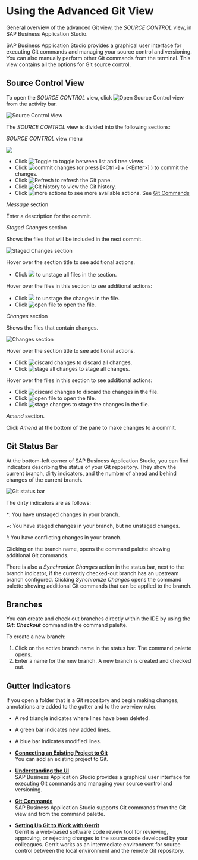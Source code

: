 <!-- loio265962e20eee43f499516de9011ac2e3 -->

# Using the Advanced Git View

General overview of the advanced Git view, the *SOURCE CONTROL* view, in SAP Business Application Studio.

SAP Business Application Studio provides a graphical user interface for executing Git commands and managing your source control and versioning. You can also manually perform other Git commands from the terminal. This view contains all the options for Git source control.



<a name="loio265962e20eee43f499516de9011ac2e3__section_wlx_4kf_zlb"/>

## Source Control View

To open the *SOURCE CONTROL* view, click ![Open Source Control view](images/Open_Source_Control_view_abdab3a.png) from the activity bar.

![Source Control View](images/Git_View_df291d4.png)

The *SOURCE CONTROL* view is divided into the following sections:

*SOURCE CONTROL* view menu

![](images/source_control_GIT_menu_e10ab7d.png) 

-   Click ![Toggle](images/toggle_icon_e7e5e6d.png) to toggle between list and tree views.
-   Click ![commit changes](images/commit_icon_5792efe.png) \(or press  [<Ctrl\>\] + [<Enter\>\] \) to commit the changes.
-   Click ![Refresh](images/Git_refresh_5d003be.png) to refresh the Git pane.
-   Click ![Git history](images/Git_history_8341762.png) to view the Git history.
-   Click ![more actions](images/more_actions_new_ab37e83.png) to see more available actions. See [Git Commands](git-commands-5914548.md)

 *Message* section

Enter a description for the commit.

*Staged Changes* section

Shows the files that will be included in the next commit.

![Staged Changes section](images/staged_changes_539d922.png)

Hover over the section title to see additional actions.

-   Click ![](images/unstage_changes_icon_684e1d1.png) to unstage all files in the section.

Hover over the files in this section to see additional actions:

-   Click ![](images/unstage_changes_icon_684e1d1.png) to unstage the changes in the file.
-   Click ![open file](images/Git_open_file_787f08b.png) to open the file.

*Changes* section

Shows the files that contain changes.

![Changes section](images/changes_section_d55c5f1.png)

Hover over the section title to see additional actions.

-   Click ![discard changes](images/Discard_changes_954f1c8.png) to discard all changes.
-   Click ![stage all changes](images/Git_Stage_changes_icon_67e32ee.png) to stage all changes.

Hover over the files in this section to see additional actions:

-   Click ![discard changes](images/Discard_changes_954f1c8.png) to discard the changes in the file.
-   Click ![open file](images/Git_open_file_787f08b.png) to open the file.
-   Click ![stage changes](images/Git_Stage_changes_icon_67e32ee.png) to stage the changes in the file.

*Amend* section.

Click *Amend* at the bottom of the pane to make changes to a commit.



<a name="loio265962e20eee43f499516de9011ac2e3__section_rqf_jtf_zlb"/>

## Git Status Bar

At the bottom-left corner of SAP Business Application Studio, you can find indicators describing the status of your Git repository. They show the current branch, dirty indicators, and the number of ahead and behind changes of the current branch.

![Git status bar](images/Git_status_bar_cd1ee90.png)

The dirty indicators are as follows:

*\**: You have unstaged changes in your branch.

*\+*: You have staged changes in your branch, but no unstaged changes.

*!*: You have conflicting changes in your branch.

Clicking on the branch name, opens the command palette showing additional Git commands.

There is also a *Synchronize Changes* action in the status bar, next to the branch indicator, if the currently checked-out branch has an upstream branch configured. Clicking *Synchronize Changes* opens the command palette showing additional Git commands that can be applied to the branch.



<a name="loio265962e20eee43f499516de9011ac2e3__section_gl5_q1g_zlb"/>

## Branches

You can create and check out branches directly within the IDE by using the ***Git: Checkout*** command in the command palette.

To create a new branch:

1.  Click on the active branch name in the status bar. The command palette opens.
2.  Enter a name for the new branch. A new branch is created and checked out.



<a name="loio265962e20eee43f499516de9011ac2e3__section_trx_bbg_zlb"/>

## Gutter Indicators

If you open a folder that is a Git repository and begin making changes, annotations are added to the gutter and to the overview ruler.

-   A red triangle indicates where lines have been deleted.

-   A green bar indicates new added lines.

-   A blue bar indicates modified lines.


-   **[Connecting an Existing Project to Git](connecting-an-existing-project-to-git-0930e56.md "You can add an existing project to Git.")**  
You can add an existing project to Git.
-   **[Understanding the UI](understanding-the-ui-d14646a.md "SAP Business Application Studio provides a
		graphical user interface for executing Git commands and managing your source control and
		versioning. ")**  
SAP Business Application Studio provides a graphical user interface for executing Git commands and managing your source control and versioning.
-   **[Git Commands](git-commands-5914548.md "SAP Business Application Studio supports Git
		commands from the Git view and from the command palette.")**  
SAP Business Application Studio supports Git commands from the Git view and from the command palette.
-   **[Setting Up Git to Work with Gerrit](setting-up-git-to-work-with-gerrit-82a5dfe.md "Gerrit is a web-based software code review tool for reviewing, approving, or
		rejecting changes to the source code developed by your colleagues. Gerrit works as an
		intermediate environment for source control between the local environment and the remote Git
		repository.")**  
Gerrit is a web-based software code review tool for reviewing, approving, or rejecting changes to the source code developed by your colleagues. Gerrit works as an intermediate environment for source control between the local environment and the remote Git repository.

